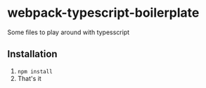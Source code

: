 # webpack-typescript-boilerplate

Some files to play around with typesscript

## Installation

1. `npm install`
2. That's it
